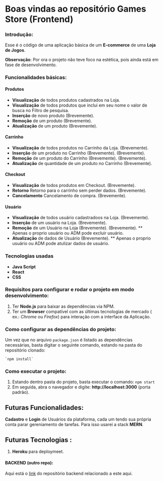 # Boas vindas ao repositório Games Store (Frontend)

### Introdução:

Esse é o código de uma aplicação básica de um **E-commerce** de uma **Loja de Jogos**.

**Observação**: Por ora o projeto não teve foco na estética, pois ainda está em fase de desenvolvimento.

### Funcionalidades básicas:


#### Produtos

* **Visualização** de todos produtos cadastrados na Loja.
* **Visualização** de todos produtos que inclui em seu nome o valor de busca no Filtro de pesquisa.
* **Inserção** de novo produto (Brevemente).
* **Remoção** de um produto (Brevemente).
* **Atualização** de um produto (Brevemente).

#### Carrinho

* **Visualização** de todos produtos no Carrinho da Loja. (Brevemente).
* **Inserção** de um produto no Carrinho (Brevemente). (Brevemente).
* **Remoção** de um produto do Carrinho (Brevemente). (Brevemente).
* **Atualização** de quantidade de um produto no Carrinho (Brevemente).

#### Checkout

* **Visualização** de todos produtos em Checkout. (Brevemente).
* **Retorno** Retorno para o carrinho sem perder dados. (Brevemente).
* **Cancelamento** Cancelamento de compra. (Brevemente).


#### Usuário

* **Visualização** de todos usuário cadastradoos na Loja. (Brevemente).
* **Inserção** de um usuário na Loja. (Brevemente).
* **Remoção** de um Usuário na Loja (Brevemente). (Brevemente).
  ** Apenas o proprio usuário ou ADM pode excluir usuário.
* **Atualização** de dados de Usuário (Brevemente).
  ** Apenas o proprio usuário ou ADM pode atulizar dados de usuário.

### Tecnologias usadas

* **Java Script**
* **React**
* **CSS**

### Requisitos para configurar e rodar o projeto em modo desenvolvimento:

1. Ter **Node.js** para baixar as dependências via NPM.
2. Ter um **Browser** compatível com as últimas tecnologias de mercado ( ex.: _Chrome_ ou _Firefox_) para interação com a interface da Aplicação.

### Como configurar as dependências do projeto:

Um vez que no arquivo `package.json` é listado as dependências necessárias, basta digitar o seguinte comando, estando na pasta do repositório clonado:

    `npm install`

### Como executar o projeto:

1. Estando dentro pasta do projeto, basta executar o comando: `npm start`
2. Em seguida, abra o navegador e digite: **http://localhost:3000** (porta padrão).


## Futuras Funcionalidades:

**Cadastro** e **Login** de Usuários da plataforma, cada um tendo sua própria conta parar gereniamento de tarefas. Para isso usarei a stack **MERN**.

## Futuras Tecnologias :

1. **Heroku** para deploymeet.

#### BACKEND (outro repo):

Aqui está o [link](https://github.com/becauro/games-store-back) do repositório backend relacionado a este aqui.